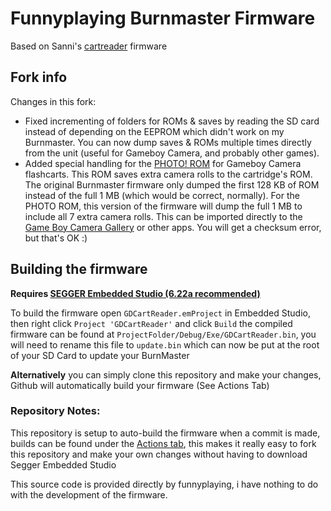 # Funnyplaying Burnmaster Firmware

Based on Sanni's [cartreader](https://github.com/sanni/cartreader) firmware

## Fork info

Changes in this fork:
- Fixed incrementing of folders for ROMs & saves by reading the SD card instead of depending on the EEPROM which didn't work on my Burnmaster. You can now dump saves & ROMs multiple times directly from the unit (useful for Gameboy Camera, and probably other games).
- Added special handling for the [PHOTO! ROM](https://github.com/untoxa/gb-photo) for Gameboy Camera flashcarts. This ROM saves extra camera rolls to the cartridge's ROM. The original Burnmaster firmware only dumped the first 128 KB of ROM instead of the full 1 MB (which would be correct, normally). For the PHOTO ROM, this version of the firmware will dump the full 1 MB to include all 7 extra camera rolls. This can be imported directly to the [Game Boy Camera Gallery](https://github.com/HerrZatacke/gb-printer-web) or other apps. You will get a checksum error, but that's OK :)


## Building the firmware
**Requires [SEGGER Embedded Studio (6.22a recommended)](https://www.segger.com/products/development-tools/embedded-studio/)** 

To build the firmware open `GDCartReader.emProject` in Embedded Studio, then right click `Project 'GDCartReader'` and click `Build` the compiled firmware can be found at `ProjectFolder/Debug/Exe/GDCartReader.bin`, you will need to rename this file to `update.bin` which can now be put at the root of your SD Card to update your BurnMaster

**Alternatively** you can simply clone this repository and make your changes, Github will automatically build your firmware (See Actions Tab)

### Repository Notes:

This repository is setup to auto-build the firmware when a commit is made, builds can be found under the [Actions tab](https://github.com/HDR/Burnmaster-Firmware/actions), this makes it really easy to fork this repository and make your own changes without having to download Segger Embedded Studio


This source code is provided directly by funnyplaying, i have nothing to do with the development of the firmware.
